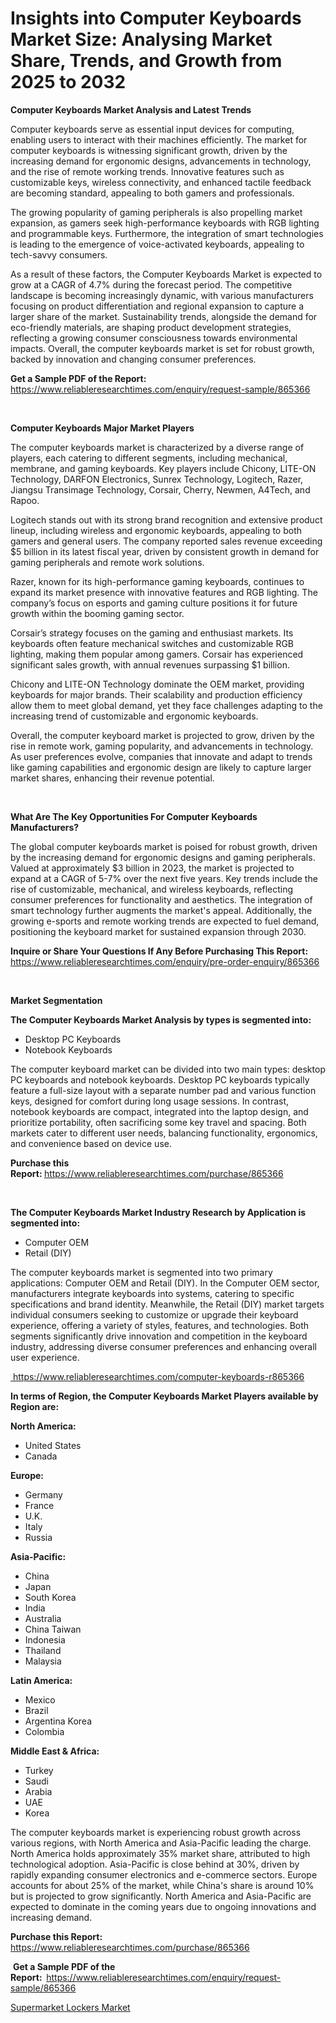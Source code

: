 <p><h1>Insights into Computer Keyboards Market Size: Analysing Market Share, Trends, and Growth from 2025 to 2032</h1></p><p><strong>Computer Keyboards Market Analysis and Latest Trends</strong></p>
<p><p>Computer keyboards serve as essential input devices for computing, enabling users to interact with their machines efficiently. The market for computer keyboards is witnessing significant growth, driven by the increasing demand for ergonomic designs, advancements in technology, and the rise of remote working trends. Innovative features such as customizable keys, wireless connectivity, and enhanced tactile feedback are becoming standard, appealing to both gamers and professionals.</p><p>The growing popularity of gaming peripherals is also propelling market expansion, as gamers seek high-performance keyboards with RGB lighting and programmable keys. Furthermore, the integration of smart technologies is leading to the emergence of voice-activated keyboards, appealing to tech-savvy consumers. </p><p>As a result of these factors, the Computer Keyboards Market is expected to grow at a CAGR of 4.7% during the forecast period. The competitive landscape is becoming increasingly dynamic, with various manufacturers focusing on product differentiation and regional expansion to capture a larger share of the market. Sustainability trends, alongside the demand for eco-friendly materials, are shaping product development strategies, reflecting a growing consumer consciousness towards environmental impacts. Overall, the computer keyboards market is set for robust growth, backed by innovation and changing consumer preferences.</p></p>
<p><strong>Get a Sample PDF of the Report:&nbsp;</strong> <a href="https://www.reliableresearchtimes.com/enquiry/request-sample/865366?utm_campaign=2035&utm_medium=2&utm_source=Github&utm_content=ia&utm_term=15022025&utm_id=computer-keyboards">https://www.reliableresearchtimes.com/enquiry/request-sample/865366</a></p>
<p>&nbsp;</p>
<p><strong>Computer Keyboards Major Market Players</strong></p>
<p><p>The computer keyboards market is characterized by a diverse range of players, each catering to different segments, including mechanical, membrane, and gaming keyboards. Key players include Chicony, LITE-ON Technology, DARFON Electronics, Sunrex Technology, Logitech, Razer, Jiangsu Transimage Technology, Corsair, Cherry, Newmen, A4Tech, and Rapoo.</p><p>Logitech stands out with its strong brand recognition and extensive product lineup, including wireless and ergonomic keyboards, appealing to both gamers and general users. The company reported sales revenue exceeding $5 billion in its latest fiscal year, driven by consistent growth in demand for gaming peripherals and remote work solutions. </p><p>Razer, known for its high-performance gaming keyboards, continues to expand its market presence with innovative features and RGB lighting. The company’s focus on esports and gaming culture positions it for future growth within the booming gaming sector. </p><p>Corsair’s strategy focuses on the gaming and enthusiast markets. Its keyboards often feature mechanical switches and customizable RGB lighting, making them popular among gamers. Corsair has experienced significant sales growth, with annual revenues surpassing $1 billion. </p><p>Chicony and LITE-ON Technology dominate the OEM market, providing keyboards for major brands. Their scalability and production efficiency allow them to meet global demand, yet they face challenges adapting to the increasing trend of customizable and ergonomic keyboards.</p><p>Overall, the computer keyboard market is projected to grow, driven by the rise in remote work, gaming popularity, and advancements in technology. As user preferences evolve, companies that innovate and adapt to trends like gaming capabilities and ergonomic design are likely to capture larger market shares, enhancing their revenue potential.</p></p>
<p>&nbsp;</p>
<p><strong>What Are The Key Opportunities For Computer Keyboards Manufacturers?</strong></p>
<p><p>The global computer keyboards market is poised for robust growth, driven by the increasing demand for ergonomic designs and gaming peripherals. Valued at approximately $3 billion in 2023, the market is projected to expand at a CAGR of 5-7% over the next five years. Key trends include the rise of customizable, mechanical, and wireless keyboards, reflecting consumer preferences for functionality and aesthetics. The integration of smart technology further augments the market's appeal. Additionally, the growing e-sports and remote working trends are expected to fuel demand, positioning the keyboard market for sustained expansion through 2030.</p></p>
<p><strong>Inquire or Share Your Questions If Any Before Purchasing This Report:</strong> <a href="https://www.reliableresearchtimes.com/enquiry/pre-order-enquiry/865366?utm_campaign=2035&utm_medium=2&utm_source=Github&utm_content=ia&utm_term=15022025&utm_id=computer-keyboards">https://www.reliableresearchtimes.com/enquiry/pre-order-enquiry/865366</a></p>
<p>&nbsp;</p>
<p><strong>Market Segmentation</strong></p>
<p><strong>The Computer Keyboards Market Analysis by types is segmented into:</strong></p>
<p><ul><li>Desktop PC Keyboards</li><li>Notebook Keyboards</li></ul></p>
<p><p>The computer keyboard market can be divided into two main types: desktop PC keyboards and notebook keyboards. Desktop PC keyboards typically feature a full-size layout with a separate number pad and various function keys, designed for comfort during long usage sessions. In contrast, notebook keyboards are compact, integrated into the laptop design, and prioritize portability, often sacrificing some key travel and spacing. Both markets cater to different user needs, balancing functionality, ergonomics, and convenience based on device use.</p></p>
<p><strong>Purchase this Report:&nbsp;</strong><a href="https://www.reliableresearchtimes.com/purchase/865366?utm_campaign=2035&utm_medium=2&utm_source=Github&utm_content=ia&utm_term=15022025&utm_id=computer-keyboards">https://www.reliableresearchtimes.com/purchase/865366</a></p>
<p>&nbsp;</p>
<p><strong>The Computer Keyboards Market Industry Research by Application is segmented into:</strong></p>
<p><ul><li>Computer OEM</li><li>Retail (DIY)</li></ul></p>
<p><p>The computer keyboards market is segmented into two primary applications: Computer OEM and Retail (DIY). In the Computer OEM sector, manufacturers integrate keyboards into systems, catering to specific specifications and brand identity. Meanwhile, the Retail (DIY) market targets individual consumers seeking to customize or upgrade their keyboard experience, offering a variety of styles, features, and technologies. Both segments significantly drive innovation and competition in the keyboard industry, addressing diverse consumer preferences and enhancing overall user experience.</p></p>
<p><a href="https://www.reliableresearchtimes.com/computer-keyboards-r865366?utm_campaign=2035&utm_medium=2&utm_source=Github&utm_content=ia&utm_term=15022025&utm_id=computer-keyboards">&nbsp;https://www.reliableresearchtimes.com/computer-keyboards-r865366</a></p>
<p><strong>In terms of Region, the Computer Keyboards Market Players available by Region are:</strong></p>
<p>
    <p> <strong> North America: </strong>
        <ul>
            <li>United States</li>
            <li>Canada</li>
        </ul>
        </p> 
    <p> <strong> Europe: </strong>
        <ul>
            <li>Germany</li>
            <li>France</li>
            <li>U.K.</li>
            <li>Italy</li>
            <li>Russia</li>
        </ul>
        </p> 
    <p> <strong> Asia-Pacific: </strong>
        <ul>
            <li>China</li>
            <li>Japan</li>
            <li>South Korea</li>
            <li>India</li>
            <li>Australia</li>
            <li>China Taiwan</li>
            <li>Indonesia</li>
            <li>Thailand</li>
            <li>Malaysia</li>
        </ul>
        </p> 
    <p> <strong> Latin America: </strong>
        <ul>
            <li>Mexico</li>
            <li>Brazil</li>
            <li>Argentina Korea</li>
            <li>Colombia</li>
        </ul>
        </p> 
    <p> <strong> Middle East & Africa: </strong>
        <ul>
            <li>Turkey</li>
            <li>Saudi</li>
            <li>Arabia</li>
            <li>UAE</li>
            <li>Korea</li>
        </ul>
    </p>
    </p>
<p><p>The computer keyboards market is experiencing robust growth across various regions, with North America and Asia-Pacific leading the charge. North America holds approximately 35% market share, attributed to high technological adoption. Asia-Pacific is close behind at 30%, driven by rapidly expanding consumer electronics and e-commerce sectors. Europe accounts for about 25% of the market, while China's share is around 10% but is projected to grow significantly. North America and Asia-Pacific are expected to dominate in the coming years due to ongoing innovations and increasing demand.</p></p>
<p><strong>Purchase this Report: </strong><a href="https://www.reliableresearchtimes.com/purchase/865366?utm_campaign=2035&utm_medium=2&utm_source=Github&utm_content=ia&utm_term=15022025&utm_id=computer-keyboards">https://www.reliableresearchtimes.com/purchase/865366</a></p>
<p>&nbsp;<strong>Get a Sample PDF of the Report:&nbsp;&nbsp;</strong><a href="https://www.reliableresearchtimes.com/enquiry/request-sample/865366?utm_campaign=2035&utm_medium=2&utm_source=Github&utm_content=ia&utm_term=15022025&utm_id=computer-keyboards">https://www.reliableresearchtimes.com/enquiry/request-sample/865366</a></p>
<p><strong></strong></p>
<p><p><a href="https://github.com/GenaGaines34/Market-Research-Report-List-1/blob/main/supermarket-lockers-market.md?utm_campaign=2035&utm_medium=2&utm_source=Github&utm_content=ia&utm_term=15022025&utm_id=computer-keyboards">Supermarket Lockers Market</a></p></p>